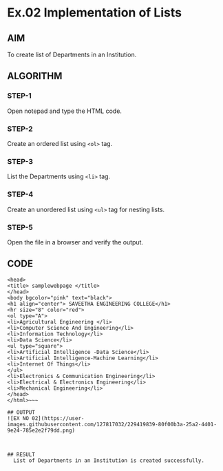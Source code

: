 # Ex.02 Implementation of Lists
## AIM
  To create list of Departments in an Institution.

## ALGORITHM
### STEP-1
  Open notepad and type the HTML code.

### STEP-2
  Create an ordered list using ```<ol>``` tag.

### STEP-3
  List the Departments using ```<li>``` tag.

### STEP-4
  Create an unordered list using ```<ul>``` tag for nesting lists.

### STEP-5
  Open the file in a browser and verify the output.
  
## CODE
~~~<html>
<head>
<title> samplewebpage </title>
</head>
<body bgcolor="pink" text="black">
<h1 align="center"> SAVEETHA ENGINEERING COLLEGE</h1>
<hr size="8" color="red">
<ol type="A">
<li>Agricultural Engineering </li>
<li>Computer Science And Engineering</li>
<li>Information Technology</li>
<li>Data Science</li>
<ul type="square">
<li>Artificial Intelligence -Data Science</li>
<li>Artificial Intelligence-Machine Learning</li>
<li>Internet Of Things</li>
</ul>
<li>Electronics & Communication Engineering</li>
<li>Electrical & Electronics Engineering</li>
<li>Mechanical Engineering</li>
</head>
</html>~~~

## OUTPUT
![EX NO 02](https://user-images.githubusercontent.com/127817032/229419839-80f00b3a-25a2-4401-9e24-785e2e2f79dd.png)



## RESULT
  List of Departments in an Institution is created successfully.
